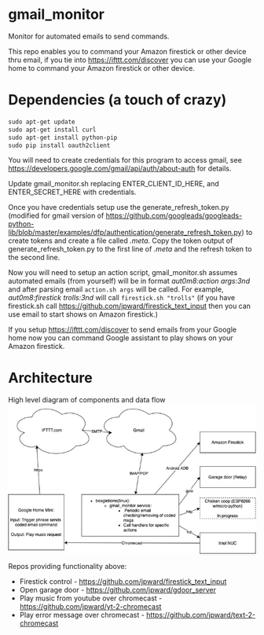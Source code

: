 # gmail_monitor
Monitor for automated emails to send commands.

This repo enables you to command your Amazon firestick or other device thru email, if you tie into https://ifttt.com/discover you can use your Google home to command your Amazon firestick or other device.

# Dependencies (a touch of crazy)
```
sudo apt-get update
sudo apt-get install curl
sudo apt-get install python-pip
sudo pip install oauth2client
```

You will need to create credentials for this program to access gmail, see https://developers.google.com/gmail/api/auth/about-auth for details.

Update gmail_monitor.sh replacing ENTER_CLIENT_ID_HERE, and ENTER_SECRET_HERE with credentials.

Once you have credentials setup use the generate_refresh_token.py (modified for gmail version of https://github.com/googleads/googleads-python-lib/blob/master/examples/dfp/authentication/generate_refresh_token.py) to create tokens and create a file called *.meta*.  Copy the token output of generate_refresh_token.py to the first line of *.meta* and the refresh token to the second line. 

Now you will need to setup an action script, gmail_monitor.sh assumes automated emails (from yourself) will be in format *aut0m8:action args:3nd* and after parsing email `action.sh args` will be called.  For example, *aut0m8:firestick trolls:3nd* will call `firestick.sh "trolls"` (if you have firestick.sh call https://github.com/jpward/firestick_text_input then you can use email to start shows on Amazon firestick.)

If you setup https://ifttt.com/discover to send emails from your Google home now you can command Google assistant to play shows on your Amazon firestick.

# Architecture
High level diagram of components and data flow
![High-level-diagram](/imgs/google_home_to_firestick.jpg)

Repos providing functionality above:
- Firestick control - https://github.com/jpward/firestick_text_input
- Open garage door - https://github.com/jpward/gdoor_server
- Play music from youtube over chromecast - https://github.com/jpward/yt-2-chromecast
- Play error message over chromecast - https://github.com/jpward/text-2-chromecast

